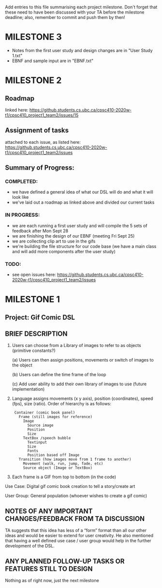 Add entries to this file summarising each project milestone. Don't forget that these need to have been discussed with your TA before the milestone deadline; also, remember to commit and push them by then!

# MILESTONE 3
- Notes from the first user study and design changes are in "User Study 1.txt"
- EBNF and sample input are in "EBNF.txt"

# MILESTONE 2
## Roadmap
linked here: https://github.students.cs.ubc.ca/cpsc410-2020w-t1/cpsc410_project1_team2/issues/15

## Assignment of tasks 
attached to each issue, as listed here: https://github.students.cs.ubc.ca/cpsc410-2020w-t1/cpsc410_project1_team2/issues

## Summary of Progress:
### COMPLETED:
- we have defined a general idea of what our DSL will do and what it will look like
- we've laid out a roadmap as linked above and divided our current tasks
### IN PROGRESS:
- we are each running a first user study and will compile the 5 sets of feedback after Mon Sept 28
- we are finishing the design of our EBNF (meeting Fri Sept 25)
- we are collecting clip art to use in the gifs
- we're building the file structure for our code base (we have a main class and will add more components after the user study)
### TODO:
- see open issues here: https://github.students.cs.ubc.ca/cpsc410-2020w-t1/cpsc410_project1_team2/issues


# MILESTONE 1

## Project: Gif Comic DSL

## BRIEF DESCRIPTION

1. Users can choose from a Library of images to refer to as objects (primitive constants?)

      (a) Users can then assign positions, movements or switch of images to the object
      
      (b) Users can define the time frame of the loop
      
      (c) Add user ability to add their own library of images to use (future implementation)
      
2. Language assigns movements (x y axis), position (coordinates), speed (fps), size (ratio). Order of hierarchy is as follows:

        Container (comic book panel)
          Frame (still images for reference)
            Image 
              Source image
              Position
              Size
            TextBox /speech bubble
              Textinput
              Size
              Fonts
              Position based off Image
          Transition (how images move from 1 frame to another)
            Movement (walk, run, jump, fade, etc)
            Source object (Image or TextBox)

3. Each frame is a GIF from top to bottom (in the code)

Use Case: Digital gif comic book creation to tell a story/create art

User Group: General population (whoever wishes to create a gif comic)

## NOTES OF ANY IMPORTANT CHANGES/FEEDBACK FROM TA DISCUSSION

  TA suggests that this idea has less of a “form” format than all our other ideas and would be easier to extend for user creativity. He also mentioned that having a well defined use case / user group would help in the further development of the DSL.

## ANY PLANNED FOLLOW-UP TASKS OR FEATURES STILL TO DESIGN

  Nothing as of right now, just the next milestone
